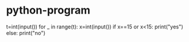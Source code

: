 # python-program
t=int(input())
for _ in range(t):
  x=int(input())
  if x==15 or x<15:
    print("yes")
  else:
    print("no")
